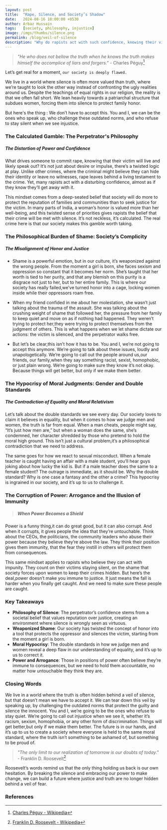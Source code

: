 ```yaml
---
layout: post
title:  "Rape, Silence, and Society’s Shadow"
date:   2024-08-16 10:00:00 +0530
author: Arbaz Hussain
tags:   [society, philosophy, injustice]
image: /imgs/thumbs/silence.png
permalink: /blog/veil-of-silence
description: "Why do rapists act with such confidence, knowing their victims will speak out? Delve into the societal, cultural, and philosophical reasons that silence victims and protect perpetrators. Understand how power, shame, and moral hypocrisy contribute to this dangerous cycle."
---
```


> *"He who does not bellow the truth when he knows the truth makes himself the accomplice of liars and forgers."* - Charles Péguy[^1]

Let’s get real for a moment, `our society is deeply flawed.` 

We live in a world where silence is often more valued than truth, where we’re taught to look the other way instead of confronting the ugly realities around us. Despite the teachings of equal rights in our religion, the reality is that we often fall short. We lean heavily towards a patriarchal structure that subdues women, forcing them into silence to protect family honor.

But here's the thing : We don’t have to accept this. You and I, we can be the ones who speak up, who challenge these outdated norms, and who refuse to stay silent when we see injustice.

### The Calculated Gamble: The Perpetrator's Philosophy

##### ***The Distortion of Power and Confidence***

What drives someone to commit rape, knowing that their victim will live and likely speak out? It’s not just about desire or impulse, there’s a twisted logic at play. Unlike other crimes, where the criminal might believe they can hide their identity or leave no witnesses, rape leaves behind a living testament to the crime. Yet, many rapists act with a disturbing confidence, almost as if they know they’ll get away with it.

This mindset comes from a deep-seated belief that society will do more to protect the reputation of families and communities than to seek justice for the victim. In many parts of India, a woman’s honor is valued more than her well-being, and this twisted sense of priorities gives rapists the belief that their crime will be met with silence. It’s not reckless, it’s calculated. The real crime here is that our society makes this gamble worth taking.

### The Philosophical Burden of Shame: Society’s Complicity

##### ***The Misalignment of Honor and Justice***

* Shame is a powerful emotion, but in our culture, it’s weaponized against the wrong people. From the moment a girl is born, she faces sexism and oppression so constant that it becomes her norm. She’s taught that her worth is tied to her purity, and that any blemish on this purity is a disgrace not just to her, but to her entire family. This is where our society has really failed,we’ve turned honor into a cage, locking women inside while their oppressors roam free.

* When my friend confided in me about her molestation, she wasn’t just talking about the trauma of the assault. She was talking about the crushing weight of shame that followed her, the pressure from her family to keep quiet and move on as if nothing had happened. They weren’t trying to protect her,they were trying to protect themselves from the judgment of others. This is what happens when we let shame dictate our actions: the victim is silenced, and the perpetrator walks free.

* But let’s be clear,this isn’t how it has to be. You and I, we’re not going to accept this anymore. We’re going to talk about these issues, loudly and unapologetically. We’re going to call out the people around us,our friends, our family,when they say something racist, sexist, homophobic, or just plain wrong. We’re going to make sure they know it’s not okay. Because things will get better, but only if we make them better.

### The Hypocrisy of Moral Judgments: Gender and Double Standards

##### ***The Contradiction of Equality and Moral Relativism***

Let’s talk about the double standards we see every day. Our society loves to claim it believes in equality, but when it comes to how we judge men and women, the truth is far from equal. When a man cheats, people might say, “It’s just how men are,” but when a woman does the same, she’s condemned, her character shredded by those who pretend to hold the moral high ground. This isn’t just a cultural problem,it’s a philosophical contradiction that we need to address.

The same goes for how we react to sexual misconduct. When a female teacher is caught having an affair with a male student, you’ll hear guys joking about how lucky the kid is. But if a male teacher does the same to a female student? The outrage is immediate, as it should be. Why the double standard? Why is one case a fantasy and the other a crime? This hypocrisy is ingrained in our society, and it’s up to us to challenge it.

### The Corruption of Power: Arrogance and the Illusion of Immunity

> ##### ***When Power Becomes a Shield***

Power is a funny thing,it can do great good, but it can also corrupt. And when it corrupts, it gives people the idea that they’re untouchable. Think about the CEOs, the politicians, the community leaders who abuse their power because they believe they’re above the law. They think their position gives them immunity, that the fear they instill in others will protect them from consequences.

This same mindset applies to rapists who believe they can act with impunity. They count on their victims staying silent, on the shame that society forces upon women to keep their crimes hidden. But here’s the deal,power doesn’t make you immune to justice. It just means the fall is harder when you finally get caught. And we need to make sure these people are caught.

### Key Takeaways

- **Philosophy of Silence**: The perpetrator’s confidence stems from a societal belief that values reputation over justice, creating an environment where silence is wrongly seen as virtuous.
- **Weaponized Shame**: Our society has twisted the concept of honor into a tool that protects the oppressor and silences the victim, starting from the moment a girl is born.
- **Moral Hypocrisy**: The double standards in how we judge men and women reveal a deep flaw in our understanding of equality, and it’s up to us to correct it.
- **Power and Arrogance**: Those in positions of power often believe they’re immune to consequences, but we need to hold them accountable, no matter how untouchable they think they are.

### Closing Words

We live in a world where the truth is often hidden behind a veil of silence, but that doesn’t mean we have to accept it. We can tear down this veil by speaking up, by challenging the outdated norms that protect the guilty and silence the innocent. You and I, we’re going to be the ones who refuse to stay quiet. We’re going to call out injustice when we see it, whether it’s racism, sexism, homophobia, or any other form of discrimination. Things will get better,but only if we make them better. The future is in our hands, and it’s up to us to create a society where everyone is held to the same moral standard, where the truth isn’t something to be ashamed of, but something to be proud of.

> *"The only limit to our realization of tomorrow is our doubts of today."* - Franklin D. Roosevelt[^2]

Roosevelt’s words remind us that the only thing holding us back is our own hesitation. By breaking the silence and embracing our power to make change, we can build a future where justice and truth are no longer hidden behind a veil of fear.

### References

[^1]: [Charles Péguy - Wikipedia](https://en.wikipedia.org/wiki/Charles_Péguy)
[^2]: [Franklin D. Roosevelt - Wikipedia](https://en.wikipedia.org/wiki/Franklin_D._Roosevelt)